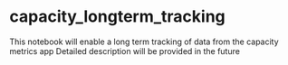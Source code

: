 # capacity_longterm_tracking
This notebook will enable a long term tracking of data from the capacity metrics app
Detailed description will be provided in the future
